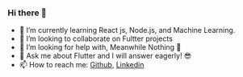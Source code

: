 ### Hi there 👋

- 🌱 I’m currently learning React js, Node.js, and Machine Learning.
- 👯 I’m looking to collaborate on Fultter projects
- 🤔 I’m looking for help with, Meanwhile Nothing 🚀
- 💬 Ask me about Flutter and I will answer eagerly! 😎
- 📫 How to reach me: [Github](https://github.com/Abdulaziz4), [Linkedin](https://www.linkedin.com/in/abdulaziz-alqahtani-198969163/)

